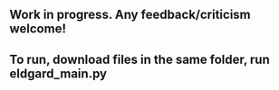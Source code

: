 ## Work in progress. Any feedback/criticism welcome! 

## To run, download files in the same folder, run eldgard_main.py
